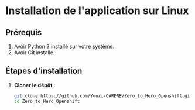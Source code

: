 # Installation de l'application sur Linux

## Prérequis
1. Avoir Python 3 installé sur votre système.
2. Avoir Git installé.

## Étapes d'installation
1. **Cloner le dépôt :**
   ```bash
   git clone https://github.com/Youri-CARENE/Zero_to_Hero_Openshift.git
   cd Zero_to_Hero_Openshift
